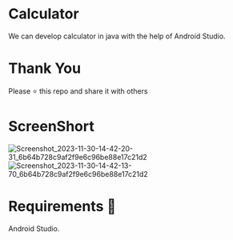 # Calculator 
We can develop calculator in java with the help of Android Studio.

# Thank You 
Please ⭐️ this repo and share it with others

# ScreenShort 
![Screenshot_2023-11-30-14-42-20-31_6b64b728c9af2f9e6c96be88e17c21d2](https://github.com/CodeWithParas/Calculator/assets/152430886/06821684-2d8b-429f-ba38-26e4a1d538ab)
![Screenshot_2023-11-30-14-42-13-70_6b64b728c9af2f9e6c96be88e17c21d2](https://github.com/CodeWithParas/Calculator/assets/152430886/2ccc43ae-26d1-4d81-a365-c0b0426d1330)


# Requirements 🔧
Android Studio. 
